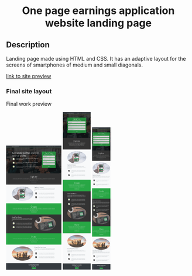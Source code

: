 ﻿<h1 align="center"> One page earnings application website landing page</h1>

## Description

Landing page made using HTML and CSS.
It has an adaptive layout for the screens of smartphones of medium and small diagonals.
<p>
<a href="file:///C:/Users/Nicholas%20Rouse/The%20tomato%20Project/LandingEarningsApplication/Tomato.html"> link to site preview </a>
</p>


### Final site layout
<p>Final work preview</p>
<a href="http://vinokurov1721.tk/LandingEarningsApplication/"> 
<img src="./readme_assets/web.png" width="30%"></a>
<a href="http://vinokurov1721.tk/LandingEarningsApplication/"> 
<img src="./readme_assets/mobile.png" width="15%"></a>
<a href="http://vinokurov1721.tk/LandingEarningsApplication/"> 
<img src="./readme_assets/extra-small.png" width="10%"></a>

